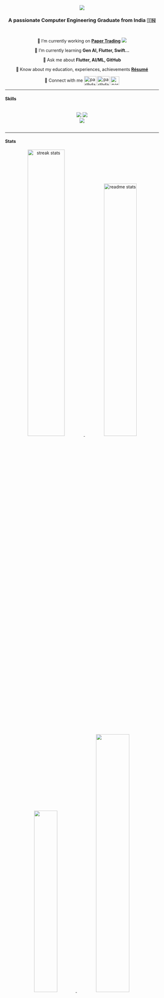 <h1 align="center">
    <img src="https://readme-typing-svg.herokuapp.com/?font=Righteous&size=35&center=true&vCenter=true&width=500&height=70&duration=4000&lines=Hi+There!+👋;+I'm+Parth+Dasawant;" />
</h1>

<h3 align="center">A passionate Computer Engineering Graduate from India 🇮🇳</h3>

<br/>

<div align="center" >

🔭 I’m currently working on **[Paper Trading](https://play.google.com/store/apps/details?id=parthdasawant.co.in.paper_trading)** <img src="https://downloads-report-flask-parthdasawant.vercel.app/" />

🌱 I’m currently learning **Gen AI, Flutter, Swift...** 

💬 Ask me about **Flutter, AI/ML, GitHub**

📄 Know about my education, experiences, achievements **[Résumé](https://parthdasawant.tech/resume.pdf)**

🔗 Connect with me <a href="https://twitter.com/intent/follow?screen_name=ParthDasawant" target="blank"><img align="center" src="https://raw.githubusercontent.com/rahuldkjain/github-profile-readme-generator/master/src/images/icons/Social/twitter.svg" alt="parthdasawant" height="30" width="40" /></a>
<a href="https://linkedin.com/in/parthdasawant" target="blank"><img align="center" src="https://raw.githubusercontent.com/rahuldkjain/github-profile-readme-generator/master/src/images/icons/Social/linked-in-alt.svg" alt="parthdasawant" height="30" width="40" /></a> [<img align="center" alt="parthdasawant | GitHub" width="28px" src="https://firebasestorage.googleapis.com/v0/b/web-johannesmilke.appspot.com/o/other%2Fsocial%2Fgithub.png?alt=media" />](https://github.com/parthdasawant)
</div>

<hr/>

<h4 align="left">Skills</h4>
<br/>
<div align="center">
    <img src="https://skillicons.dev/icons?i=angular,aws,azure,c,cpp,css,dart,docker,express,figma,firebase,flask,flutter" />
    <img src="https://skillicons.dev/icons?i=gcp,git,github,heroku,html,java,javascript,kotlin,linux,mongodb,mysql,nodejs,postgresql" /> <br/>
    <img src="https://skillicons.dev/icons?i=android,android,android,postman,python,pytorch,sqlite,swift,tensorflow,typescript,android,android,android"/>
</div>

<br/>

<hr/>
<h4 align="left">Stats</h4>

<p align=center>
    
<a href="https://github.com/parthdasawant" title="Redirects to github page">
<img width="49%" src="https://streak-stats.demolab.com/?user=parthdasawant&count_private=true&theme=react&border_radius=10" alt="streak stats"/>
    
<a href="https://github.com/parthdasawant" title="Redirects to github page">
<img width="46%" src="https://github-readme-stats.vercel.app/api?username=parthdasawant&count_private=true&show_icons=true&theme=react&rank_icon=github&border_radius=10" alt="readme stats"/>
    
<a href="https://github.com/parthdasawant" title="Redirects to github page">
<img width="39%" src="https://github-readme-stats.vercel.app/api/top-langs?username=parthdasawant&hide=HTML&langs_count=8&layout=compact&theme=react&border_radius=10&size_weight=0.5&count_weight=0.5&alt="top langs" />
    
<a href="https://www.chess.com/member/parthdasawant" title="Redirects to github page">
<img width="46.5%" src="https://www.chess.com/share/user/parthdasawant" /></a>

</p>

<div align =center>

[![Parth's github activity graph](https://github-readme-activity-graph.vercel.app/graph?username=parthdasawant&custom_title=Parth's%20Activity&hide_border=true&theme=react-dark)](https://github.com/parthdasawant/)

</div>
<hr/>

<h3 align="center">
    <a href= "https://linkedin.com/in/parthdasawant" target="blank"> <img src="https://readme-typing-svg.herokuapp.com/?font=Righteous&size=25&center=true&vCenter=true&width=500&height=70&duration=4000&lines=Thanks+for+visiting!+✌️;+Shoot+me+a+message+on+Linkedin!;I'm+always+down+to+collab+:)"></a>
</h3> 


